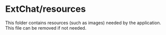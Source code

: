 # ExtChat/resources

This folder contains resources (such as images) needed by the application. This file can
be removed if not needed.
